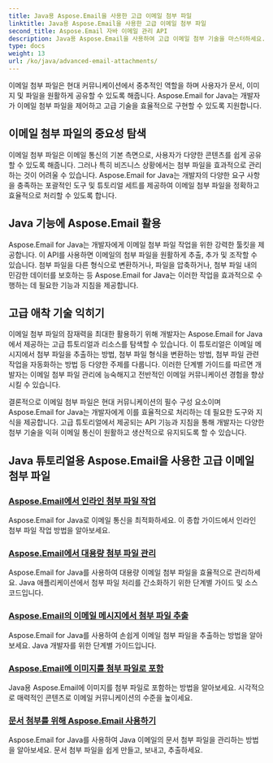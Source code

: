 ```yaml
---
title: Java용 Aspose.Email을 사용한 고급 이메일 첨부 파일
linktitle: Java용 Aspose.Email을 사용한 고급 이메일 첨부 파일
second_title: Aspose.Email 자바 이메일 관리 API
description: Java용 Aspose.Email을 사용하여 고급 이메일 첨부 기술을 마스터하세요. 첨부 파일을 효율적으로 처리하기 위한 튜토리얼을 살펴보세요.
type: docs
weight: 13
url: /ko/java/advanced-email-attachments/
---
```


이메일 첨부 파일은 현대 커뮤니케이션에서 중추적인 역할을 하며 사용자가 문서, 이미지 및 파일을 원활하게 공유할 수 있도록 해줍니다. Aspose.Email for Java는 개발자가 이메일 첨부 파일을 제어하고 고급 기술을 효율적으로 구현할 수 있도록 지원합니다.

## 이메일 첨부 파일의 중요성 탐색

이메일 첨부 파일은 이메일 통신의 기본 측면으로, 사용자가 다양한 콘텐츠를 쉽게 공유할 수 있도록 해줍니다. 그러나 특히 비즈니스 상황에서는 첨부 파일을 효과적으로 관리하는 것이 어려울 수 있습니다. Aspose.Email for Java는 개발자의 다양한 요구 사항을 충족하는 포괄적인 도구 및 튜토리얼 세트를 제공하여 이메일 첨부 파일을 정확하고 효율적으로 처리할 수 있도록 합니다.

## Java 기능에 Aspose.Email 활용

Aspose.Email for Java는 개발자에게 이메일 첨부 파일 작업을 위한 강력한 툴킷을 제공합니다. 이 API를 사용하면 이메일의 첨부 파일을 원활하게 추출, 추가 및 조작할 수 있습니다. 첨부 파일을 다른 형식으로 변환하거나, 파일을 압축하거나, 첨부 파일 내의 민감한 데이터를 보호하는 등 Aspose.Email for Java는 이러한 작업을 효과적으로 수행하는 데 필요한 기능과 지침을 제공합니다.

## 고급 애착 기술 익히기

이메일 첨부 파일의 잠재력을 최대한 활용하기 위해 개발자는 Aspose.Email for Java에서 제공하는 고급 튜토리얼과 리소스를 탐색할 수 있습니다. 이 튜토리얼은 이메일 메시지에서 첨부 파일을 추출하는 방법, 첨부 파일 형식을 변환하는 방법, 첨부 파일 관련 작업을 자동화하는 방법 등 다양한 주제를 다룹니다. 이러한 단계별 가이드를 따르면 개발자는 이메일 첨부 파일 관리에 능숙해지고 전반적인 이메일 커뮤니케이션 경험을 향상시킬 수 있습니다.

결론적으로 이메일 첨부 파일은 현대 커뮤니케이션의 필수 구성 요소이며 Aspose.Email for Java는 개발자에게 이를 효율적으로 처리하는 데 필요한 도구와 지식을 제공합니다. 고급 튜토리얼에서 제공되는 API 기능과 지침을 통해 개발자는 다양한 첨부 기술을 익혀 이메일 통신이 원활하고 생산적으로 유지되도록 할 수 있습니다.

## Java 튜토리얼용 Aspose.Email을 사용한 고급 이메일 첨부 파일
### [Aspose.Email에서 인라인 첨부 파일 작업](./working-with-inline-attachments/)
Aspose.Email for Java로 이메일 통신을 최적화하세요. 이 종합 가이드에서 인라인 첨부 파일 작업 방법을 알아보세요.
### [Aspose.Email에서 대용량 첨부 파일 관리](./managing-large-attachments/)
Aspose.Email for Java를 사용하여 대용량 이메일 첨부 파일을 효율적으로 관리하세요. Java 애플리케이션에서 첨부 파일 처리를 간소화하기 위한 단계별 가이드 및 소스 코드입니다.
### [Aspose.Email의 이메일 메시지에서 첨부 파일 추출](./extracting-attachments-from-email-messages/)
Aspose.Email for Java를 사용하여 손쉽게 이메일 첨부 파일을 추출하는 방법을 알아보세요. Java 개발자를 위한 단계별 가이드입니다.
### [Aspose.Email에 이미지를 첨부 파일로 포함](./embedding-images-as-attachments/)
Java용 Aspose.Email에 이미지를 첨부 파일로 포함하는 방법을 알아보세요. 시각적으로 매력적인 콘텐츠로 이메일 커뮤니케이션의 수준을 높이세요.
### [문서 첨부를 위해 Aspose.Email 사용하기](./using-aspose-email-for-document-attachments/)
Aspose.Email for Java를 사용하여 Java 이메일의 문서 첨부 파일을 관리하는 방법을 알아보세요. 문서 첨부 파일을 쉽게 만들고, 보내고, 추출하세요.